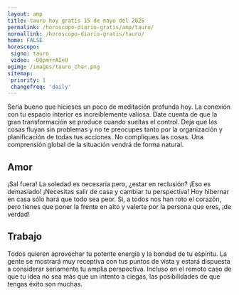 ```yaml
---
layout: amp
title: tauro hoy gratis 15 de mayo del 2025 
permalink: /horoscopo-diario-gratis/amp/tauro/
normallink: /horoscopo-diario-gratis/tauro/
home: FALSE
horoscopo:
 signo: tauro
 video: -DQpmrrAIeU
ogimg: /images/tauro_char.png
sitemap:
 priority: 1
 changefreq: 'daily'
---
```



Sería bueno que hicieses un poco de meditación profunda hoy. La conexión con tu espacio interior es increíblemente valiosa. Date cuenta de que la gran transformación se produce cuando sueltas el control. Deja que las cosas fluyan sin problemas y no te preocupes tanto por la organización y planificación de todas tus acciones. No compliques las cosas. Una comprensión global de la situación vendrá de forma natural.

## Amor

¡Sal fuera! La soledad es necesaria pero, ¿estar en reclusión? ¡Eso es demasiado! ¡Necesitas salir de casa y cambiar tu perspectiva! Hoy hibernar en casa sólo hará que todo sea peor. Si, a todos nos han roto el corazón, pero tienes que poner la frente en alto y valerte por la persona que eres, ¡de verdad!

## Trabajo

Todos quieren aprovechar tu potente energía y la bondad de tu espíritu. La gente se mostrará muy receptiva con tus puntos de vista y estará dispuesta a considerar seriamente tu amplia perspectiva. Incluso en el remoto caso de que tu idea no sea más que un intento a ciegas, las posibilidades de que tengas éxito son muchas.